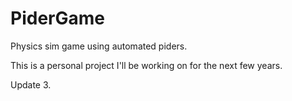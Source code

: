 # PiderGame
Physics sim game using automated piders. 

This is a personal project I'll be working on for the next few years. 

Update 3. 
